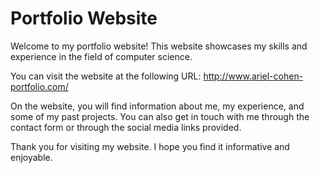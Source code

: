 # Portfolio Website
Welcome to my portfolio website! This website showcases my skills and experience in the field of computer science.

You can visit the website at the following URL: http://www.ariel-cohen-portfolio.com/

On the website, you will find information about me, my experience, and some of my past projects. You can also get in touch with me through the contact form or through the social media links provided.

Thank you for visiting my website. I hope you find it informative and enjoyable.